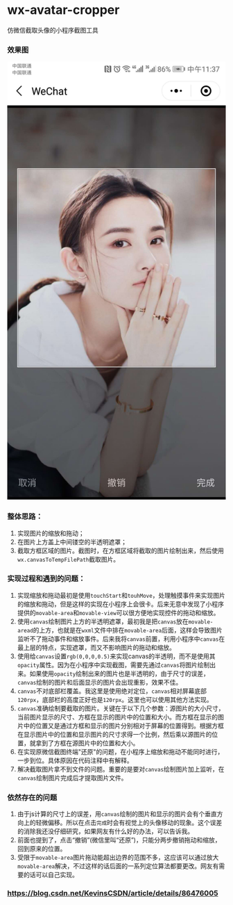 # wx-avatar-cropper
仿微信截取头像的小程序截图工具

### 效果图
![图片](https://raw.githubusercontent.com/sheaye/wx-avatar-cropper/master/screenshot/cropper_page.jpg)

### 整体思路：
1. 实现图片的缩放和拖动；
2. 在图片上方盖上中间镂空的半透明遮罩；
3. 截取方框区域的图片。截图时，在方框区域将截取的图片绘制出来，然后使用`wx.canvasToTempFilePath`截取图片。

### 实现过程和遇到的问题：
1. 实现缩放和拖动最初是使用`touchStart`和`touhMove`，处理触摸事件来实现图片的缩放和拖动，但是这样的实现在小程序上会很卡。后来无意中发现了小程序提供的`movable-area`和`movable-view`可以很方便地实现控件的拖动和缩放。
2. 使用`canvas`绘制图片上方的半透明遮罩，最初我是把`canvas`放在`movable-aread`的上方，也就是在`wxml`文件中排在`movable-area`后面，这样会导致图片监听不了拖动事件和缩放事件。后来我将`canvas`前置，利用小程序中`canvas`在最上层的特点，实现遮罩，而又不影响图片的拖动和缩放。
3. 使用给`canvas`设置`rgb(0,0,0,0.5)`来实现canvas的半透明，而不是使用其`opacity`属性。因为在小程序中实现截图，需要先通过`canvas`将图片绘制出来。如果使用`opacity`绘制出来的图片也是半透明的，由于尺寸的误差，`canvas`绘制的图片和后面显示的图片会出现重影，效果不佳。
4. `canvas`不对底部栏覆盖。我这里是使用绝对定位，`canvas`相对屏幕底部`120rpx`，底部栏的高度正好也是`120rpx`。这里也可以使用其他方法实现。
5. `canvas`准确绘制要截取的图片。关键在于以下几个参数：源图片的大小尺寸，当前图片显示的尺寸、方框在显示的图片中的位置和大小。而方框在显示的图片中的位置又是通过方框和显示的图片分别相对于屏幕的位置得到。根据方框在显示图片中的位置和显示图片的尺寸求得一个比例，然后乘以源图片的位置，就拿到了方框在源图片中的位置和大小。
6. 在实现原微信截图终端"还原"的问题，在小程序上缩放和拖动不能同时进行，一步到位。具体原因在代码注释中有解释。
7. 解决截取图片拿不到文件的问题。重要的是要对`canvas`绘制图片加上监听，在`canvas`绘制图片完成后才提取图片文件。

### 依然存在的问题
1. 由于js计算的尺寸上的误差，用`canvas`绘制的图片和显示的图片会有个垂直方向上的轻微偏移。所以在点击`完成`时会有视觉上的头像移动的现象。这个误差的消除我还没仔细研究，如果网友有什么好的办法，可以告诉我。
2. 前面也提到了，点击“撤销”(微信里叫“还原”)，只能分两步撤销拖动和缩放，回到原来的位置。
3. 受限于`movable-area`图片拖动能超出边界的范围不多，这应该可以通过放大`movable-area`解决，不过这样的话后面的一系列定位算法都要更改。网友有需要的话可以自己实现。

### https://blog.csdn.net/KevinsCSDN/article/details/86476005

